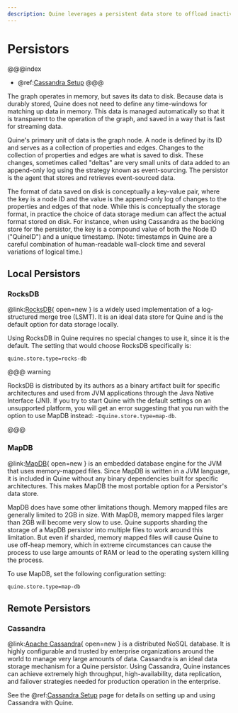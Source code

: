 ```yaml
---
description: Quine leverages a persistent data store to offload inactive graph nodes for performance
---
```

# Persistors

@@@index
* @ref:[Cassandra Setup](cassandra-setup.md)
@@@

The graph operates in memory, but saves its data to disk. Because data is durably stored, Quine does not need to define any time-windows for matching up data in memory. This data is managed automatically so that it is transparent to the operation of the graph, and saved in a way that is fast for streaming data.

Quine's primary unit of data is the graph node. A node is defined by its ID and serves as a collection of properties and edges. Changes to the collection of properties and edges are what is saved to disk. These changes, sometimes called "deltas" are very small units of data added to an append-only log using the strategy known as event-sourcing. The persistor is the agent that stores and retrieves event-sourced data.

The format of data saved on disk is conceptually a key-value pair, where the key is a node ID and the value is the append-only log of changes to the properties and edges of that node. While this is conceptually the storage format, in practice the choice of data storage medium can affect the actual format stored on disk. For instance, when using Cassandra as the backing store for the persistor, the key is a compound value of both the Node ID ("QuineID") and a unique timestamp. (Note: timestamps in Quine are a careful combination of human-readable wall-clock time and several variations of logical time.)

## Local Persistors

### RocksDB

@link:[RocksDB](http://rocksdb.org){ open=new } is a widely used implementation of a log-structured merge tree (LSMT). It is an ideal data store for Quine and is the default option for data storage locally.

Using RocksDB in Quine requires no special changes to use it, since it is the default. The setting that would choose RocksDB specifically is:

`quine.store.type=rocks-db`

@@@ warning

RocksDB is distributed by its authors as a binary artifact built for specific architectures and used from JVM applications through the Java Native Interface (JNI).
If you try to start Quine with the default settings on an unsupported platform, you will get an error suggesting that you run with the option to use MapDB instead: `-Dquine.store.type=map-db`.

@@@

### MapDB

@link:[MapDB](https://mapdb.org){ open=new } is an embedded database engine for the JVM that uses memory-mapped files. Since MapDB is written in a JVM language, it is included in Quine without any binary dependencies built for specific architectures. This makes MapDB the most portable option for a Persistor's data store.

MapDB does have some other limitations though. Memory mapped files are generally limited to 2GB in size. With MapDB, memory mapped files larger than 2GB will become very slow to use. Quine supports sharding the storage of a MapDB persistor into multiple files to work around this limitation. But even if sharded, memory mapped files will cause Quine to use off-heap memory, which in extreme circumstances can cause the process to use large amounts of RAM or lead to the operating system killing the process.

To use MapDB, set the following configuration setting:

`quine.store.type=map-db`

<!--
### LMDB (Lightning database)
-->

## Remote Persistors

### Cassandra

@link:[Apache Cassandra](https://cassandra.apache.org/-/index.html){ open=new } is a distributed NoSQL database. It is highly configurable and trusted by enterprise organizations around the world to manage very large amounts of data. Cassandra is an ideal data storage mechanism for a Quine persistor. Using Cassandra, Quine instances can achieve extremely high throughput, high-availability, data replication, and failover strategies needed for production operation in the enterprise.

See the @ref:[Cassandra Setup](cassandra-setup.md) page for details on setting up and using Cassandra with Quine.
